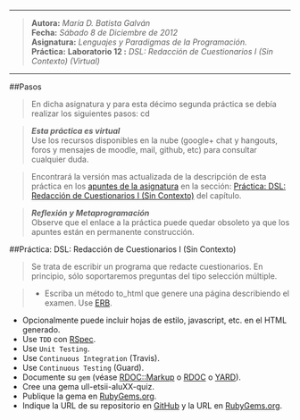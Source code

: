 ***
>**Autora:**         *María D. Batista Galván*  
>**Fecha:**          *Sábado 8 de Diciembre de 2012*  
>**Asignatura:**     *Lenguajes y Paradigmas de la Programación.*  
>**Práctica:**       **Laboratorio 12 :** *DSL: Redacción de Cuestionarios I (Sin Contexto) (Virtual)*  
***

##Pasos

>En dicha asignatura y para esta décimo segunda práctica se debía realizar los siguientes pasos: cd  

>***Esta práctica es virtual***  
Use los recursos disponibles en la nube (google+ chat y hangouts, foros y mensajes de moodle, mail, github, etc) para consultar cualquier duda.  

>Encontrará la versión mas actualizada de la descripción de esta práctica en los [apuntes de la asignatura](http://nereida.deioc.ull.es/~lpp/perlexamples/) en la sección: [Práctica: DSL: Redacción de Cuestionarios I (Sin Contexto)](http://nereida.deioc.ull.es/~lpp/perlexamples/node75.html) del capítulo.  

>***Reflexión y Metaprogramación***  
Observe que el enlace a la práctica puede quedar obsoleto ya que los apuntes están en permanente construcción.  

##Práctica: DSL: Redacción de Cuestionarios I (Sin Contexto)

>Se trata de escribir un programa que redacte cuestionarios. En principio, sólo soportaremos preguntas del tipo selección múltiple.  

>* Escriba un método to_html que genere una página describiendo el examen. Use [ERB](http://ruby-doc.org/stdlib-1.9.3/libdoc/erb/rdoc/ERB.html).  
* Opcionalmente puede incluir hojas de estilo, javascript, etc. en el HTML generado.  
* Use `TDD` con [RSpec](http://rspec.info/).  
* Use `Unit Testing`.  
* Use `Continuous Integration` (Travis).  
* Use `Continuous Testing` (Guard).  
* Documente su `gem` (véase [RDOC::Markup](http://docs.seattlerb.org/rdoc/RDoc/Markup.html) o [RDOC](http://rdoc.sourceforge.net/doc/index.html) o [YARD](http://yardoc.org/)).  
* Cree una gema ull-etsii-aluXX-quiz.  
* Publique la gema en [RubyGems.org](https://rubygems.org/).  
* Indique la URL de su repositorio en [GitHub](https://help.github.com/) y la URL en [RubyGems.org](https://rubygems.org/).  